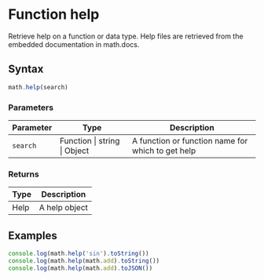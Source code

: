 <!-- Note: This file is automatically generated from source code comments. Changes made in this file will be overridden. -->

# Function help

Retrieve help on a function or data type.
Help files are retrieved from the embedded documentation in math.docs.


## Syntax

```js
math.help(search)
```

### Parameters

Parameter | Type | Description
--------- | ---- | -----------
`search` | Function &#124; string &#124; Object | A function or function name for which to get help

### Returns

Type | Description
---- | -----------
Help | A help object


## Examples

```js
console.log(math.help('sin').toString())
console.log(math.help(math.add).toString())
console.log(math.help(math.add).toJSON())
```


